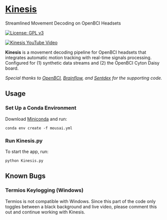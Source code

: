 # [Kinesis](https://github.com/Mousai-Neurotechnologies/Kinesis)
Streamlined Movement Decoding on OpenBCI Headsets

[![License: GPL v3](https://img.shields.io/badge/License-GPLv3-blue.svg)](https://www.gnu.org/licenses/gpl-3.0)

[![Kinesis YouTube Video](media/KinesisCollage.png)](https://youtu.be/JmtpmnEbmtA) 
 
**Kinesis** is a movement decoding pipeline for OpenBCI headsets that integrates automatic motion tracking with real-time signals processing. Configured for (1) synthetic data streams and (2) the OpenBCI Cyton Daisy board.

*Special thanks to [OpenBCI](https://openbci.com/), [Brainflow](https://brainflow.readthedocs.io/en/stable/index.html), and [Sentdex](https://github.com/Sentdex/BCI) for the supporting code.*

## Usage
### Set Up a Conda Environment
Download [Miniconda](https://docs.conda.io/en/latest/miniconda.html) and run: 
```
conda env create -f mousai.yml
```

### Run Kinesis.py
To start the app, run: 
```
python Kinesis.py
```

## Known Bugs
### Termios Keylogging (Windows)
Termios is not compatible with Windows. Since this part of the code only toggles between a black background and live video, please comment this out and continue working with Kinesis.




